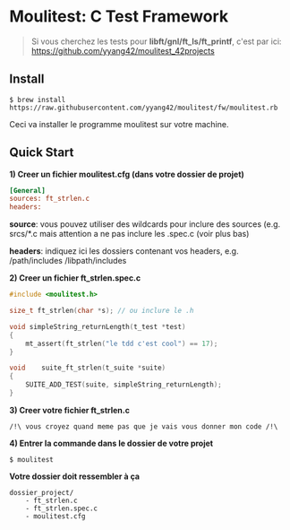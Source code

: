 # Moulitest: C Test Framework

> Si vous cherchez les tests pour **libft/gnl/ft_ls/ft_printf**, c'est par ici: https://github.com/yyang42/moulitest_42projects
	
## Install

```shell
$ brew install https://raw.githubusercontent.com/yyang42/moulitest/fw/moulitest.rb
```

Ceci va installer le programme moulitest sur votre machine.

## Quick Start

**1) Creer un fichier moulitest.cfg (dans votre dossier de projet)**
```ini
[General]
sources: ft_strlen.c
headers:
```
**source**: vous pouvez utiliser des wildcards pour inclure des sources (e.g. srcs/*.c mais attention a ne pas inclure les .spec.c (voir plus bas)

**headers**: indiquez ici les dossiers contenant vos headers, e.g. /path/includes /libpath/includes

**2) Creer un fichier ft_strlen.spec.c**
```c
#include <moulitest.h>

size_t ft_strlen(char *s); // ou inclure le .h

void simpleString_returnLength(t_test *test)
{
	mt_assert(ft_strlen("le tdd c'est cool") == 17);
}

void	suite_ft_strlen(t_suite *suite)
{
	SUITE_ADD_TEST(suite, simpleString_returnLength);
}
```

**3) Creer votre fichier ft_strlen.c**
```
/!\ vous croyez quand meme pas que je vais vous donner mon code /!\
```

**4) Entrer la commande dans le dossier de votre projet**

```shell
$ moulitest
```

**Votre dossier doit ressembler à ça**
```
dossier_project/
	- ft_strlen.c
	- ft_strlen.spec.c
	- moulitest.cfg
```
